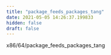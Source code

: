 ```yaml
---
title: "package_feeds_packages_tang"
date: 2021-05-05 14:26:37.199833
hidden: false
draft: false
---
```


x86/64/package_feeds_packages_tang

